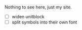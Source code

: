 Nothing to see here, just my site.

-   [ ] widen unitblock
-   [ ] split symbols into their own font
